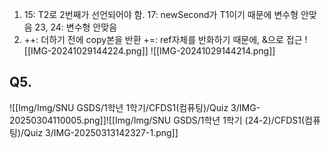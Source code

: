 1. 
   15: T2로 2번째가 선언되어야 함. 
   17: newSecond가 T1이기 때문에 변수형 안맞음
   23, 24: 변수형 안맞음
2. 
   ++: 더하기 전에 copy본을 반환
   +=: ref자체를 반화하기 때문에, &으로 접근
   ![[IMG-20241029144224.png]]
![[IMG-20241029144214.png]]
## Q5. 
![[Img/Img/SNU GSDS/1학년 1학기/CFDS1(컴퓨팅)/Quiz 3/IMG-20250304110005.png]]![[Img/Img/SNU GSDS/1학년 1학기 (24-2)/CFDS1(컴퓨팅)/Quiz 3/IMG-20250313142327-1.png]]